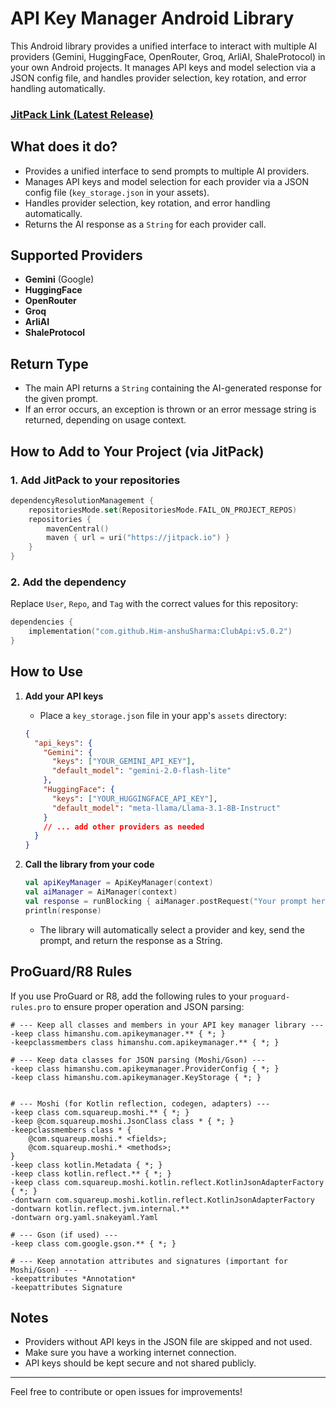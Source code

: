 

# API Key Manager Android Library

This Android library provides a unified interface to interact with multiple AI providers (Gemini, HuggingFace, OpenRouter, Groq, ArliAI, ShaleProtocol) in your own Android projects. It manages API keys and model selection via a JSON config file, and handles provider selection, key rotation, and error handling automatically.

### [JitPack Link (Latest Release)](https://jitpack.io/#Him-anshuSharma/ClubApi)

## What does it do?
- Provides a unified interface to send prompts to multiple AI providers.
- Manages API keys and model selection for each provider via a JSON config file (`key_storage.json` in your assets).
- Handles provider selection, key rotation, and error handling automatically.
- Returns the AI response as a `String` for each provider call.

## Supported Providers
- **Gemini** (Google)
- **HuggingFace**
- **OpenRouter**
- **Groq**
- **ArliAI**
- **ShaleProtocol**

## Return Type
- The main API returns a `String` containing the AI-generated response for the given prompt.
- If an error occurs, an exception is thrown or an error message string is returned, depending on usage context.

## How to Add to Your Project (via JitPack)

### 1. Add JitPack to your repositories
```kotlin
dependencyResolutionManagement {
    repositoriesMode.set(RepositoriesMode.FAIL_ON_PROJECT_REPOS)
    repositories {
        mavenCentral()
        maven { url = uri("https://jitpack.io") }
    }
}
```

### 2. Add the dependency
Replace `User`, `Repo`, and `Tag` with the correct values for this repository:
```kotlin
dependencies {
    implementation("com.github.Him-anshuSharma:ClubApi:v5.0.2")
}
```

## How to Use

1. **Add your API keys**
   - Place a `key_storage.json` file in your app's `assets` directory:
   ```json
   {
     "api_keys": {
       "Gemini": {
         "keys": ["YOUR_GEMINI_API_KEY"],
         "default_model": "gemini-2.0-flash-lite"
       },
       "HuggingFace": {
         "keys": ["YOUR_HUGGINGFACE_API_KEY"],
         "default_model": "meta-llama/Llama-3.1-8B-Instruct"
       }
       // ... add other providers as needed
     }
   }
   ```

2. **Call the library from your code**
   ```kotlin
   val apiKeyManager = ApiKeyManager(context)
   val aiManager = AiManager(context)
   val response = runBlocking { aiManager.postRequest("Your prompt here") }
   println(response)
   ```
   - The library will automatically select a provider and key, send the prompt, and return the response as a String.

## ProGuard/R8 Rules
If you use ProGuard or R8, add the following rules to your `proguard-rules.pro` to ensure proper operation and JSON parsing:

```proguard
# --- Keep all classes and members in your API key manager library ---
-keep class himanshu.com.apikeymanager.** { *; }
-keepclassmembers class himanshu.com.apikeymanager.** { *; }

# --- Keep data classes for JSON parsing (Moshi/Gson) ---
-keep class himanshu.com.apikeymanager.ProviderConfig { *; }
-keep class himanshu.com.apikeymanager.KeyStorage { *; }


# --- Moshi (for Kotlin reflection, codegen, adapters) ---
-keep class com.squareup.moshi.** { *; }
-keep @com.squareup.moshi.JsonClass class * { *; }
-keepclassmembers class * {
    @com.squareup.moshi.* <fields>;
    @com.squareup.moshi.* <methods>;
}
-keep class kotlin.Metadata { *; }
-keep class kotlin.reflect.** { *; }
-keep class com.squareup.moshi.kotlin.reflect.KotlinJsonAdapterFactory { *; }
-dontwarn com.squareup.moshi.kotlin.reflect.KotlinJsonAdapterFactory
-dontwarn kotlin.reflect.jvm.internal.**
-dontwarn org.yaml.snakeyaml.Yaml

# --- Gson (if used) ---
-keep class com.google.gson.** { *; }

# --- Keep annotation attributes and signatures (important for Moshi/Gson) ---
-keepattributes *Annotation*
-keepattributes Signature
```

## Notes
- Providers without API keys in the JSON file are skipped and not used.
- Make sure you have a working internet connection.
- API keys should be kept secure and not shared publicly.

---

Feel free to contribute or open issues for improvements!